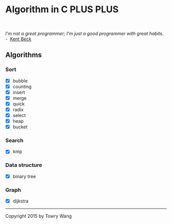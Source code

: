 # Algorithm in C PLUS PLUS

​

*I'm not a great programmer; I'm just a good programmer with great habits.* -  [Kent Beck](http://www.goodreads.com/author/show/25211.Kent_Beck)



## Algorithms

### Sort

- [x] bubble
- [x] counting
- [x] insert
- [x] merge
- [x] quick
- [x] radix
- [x] select
- [x] heap
- [x] bucket

### Search

- [x] kmp

### Data structure

- [x] binary tree

### Graph

- [x] dijkstra

---

Copyright 2015 by Towry Wang
